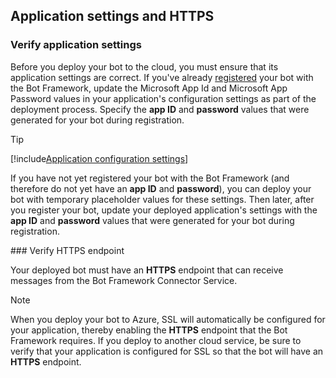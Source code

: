 ## Application settings and HTTPS

### Verify application settings

Before you deploy your bot to the cloud, you must ensure that its application settings are correct. 
If you've already [registered](~/portal-register-bot.md) your bot with the Bot Framework,
update the Microsoft App Id and Microsoft App Password values in your application's configuration settings
as part of the deployment process.
Specify the **app ID** and **password** values that were generated for your bot during registration.

> [!TIP]
[!include[Application configuration settings](~/includes/snippet-tip-bot-config-settings.md)]

If you have not yet registered your bot with the Bot Framework (and therefore do not yet have an **app ID** and **password**),
you can deploy your bot with temporary placeholder values for these settings.
Then later, after you register your bot, update your deployed application's settings with the **app ID** and **password** values that were generated for your bot during registration.

###<a id="httpsEndpoint"></a> Verify HTTPS endpoint

Your deployed bot must have an **HTTPS** endpoint that can receive messages from the Bot Framework Connector Service.

> [!NOTE]
> When you deploy your bot to Azure, SSL will automatically be configured for your application, thereby enabling the **HTTPS** endpoint that the Bot Framework requires.
> If you deploy to another cloud service, be sure to verify that your application is configured for SSL so that the bot will have an **HTTPS** endpoint.
